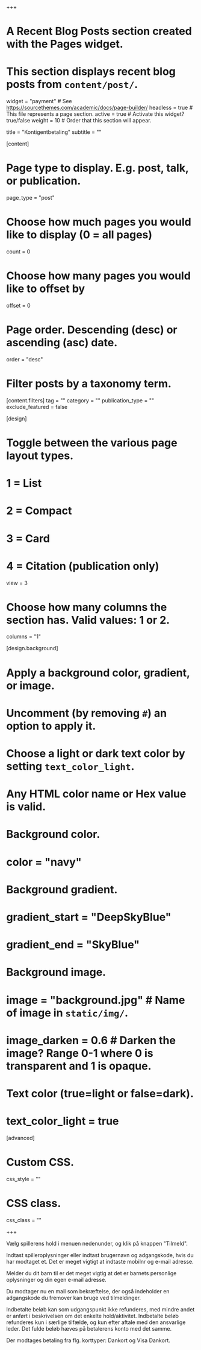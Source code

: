 +++
# A Recent Blog Posts section created with the Pages widget.
# This section displays recent blog posts from `content/post/`.

widget = "payment"  # See https://sourcethemes.com/academic/docs/page-builder/
headless = true  # This file represents a page section.
active = true  # Activate this widget? true/false
weight = 10  # Order that this section will appear.

title = "Kontigentbetaling"
subtitle = ""

[content]
  # Page type to display. E.g. post, talk, or publication.
  page_type = "post"
  
  # Choose how much pages you would like to display (0 = all pages)
  count = 0
  
  # Choose how many pages you would like to offset by
  offset = 0

  # Page order. Descending (desc) or ascending (asc) date.
  order = "desc"

  # Filter posts by a taxonomy term.
  [content.filters]
    tag = ""
    category = ""
    publication_type = ""
    exclude_featured = false
  
[design]
  # Toggle between the various page layout types.
  #   1 = List
  #   2 = Compact
  #   3 = Card
  #   4 = Citation (publication only)
  view = 3
  # Choose how many columns the section has. Valid values: 1 or 2.
  columns = "1"
  
[design.background]
  # Apply a background color, gradient, or image.
  #   Uncomment (by removing `#`) an option to apply it.
  #   Choose a light or dark text color by setting `text_color_light`.
  #   Any HTML color name or Hex value is valid.
  
  # Background color.
  # color = "navy"
  
  # Background gradient.
  # gradient_start = "DeepSkyBlue"
  # gradient_end = "SkyBlue"
  
  # Background image.
  # image = "background.jpg"  # Name of image in `static/img/`.
  # image_darken = 0.6  # Darken the image? Range 0-1 where 0 is transparent and 1 is opaque.

  # Text color (true=light or false=dark).
  # text_color_light = true  
  
[advanced]
 # Custom CSS. 
 css_style = ""
 
 # CSS class.
 css_class = ""

+++

Vælg spillerens hold i menuen nedenunder, og klik på knappen "Tilmeld".

Indtast spilleroplysninger eller indtast brugernavn og adgangskode, hvis du har modtaget et.
Det er meget vigtigt at indtaste mobilnr og e-mail adresse.

Melder du dit barn til er det meget vigtig at det er barnets personlige oplysninger og din egen e-mail adresse.

Du modtager nu en mail som bekræftelse, der også indeholder en adgangskode du fremover kan bruge ved tilmeldinger.

Indbetalte beløb kan som udgangspunkt ikke refunderes, med mindre andet er anført i beskrivelsen om det enkelte hold/aktivitet. Indbetalte beløb refunderes kun i særlige tilfælde, og kun efter aftale med den ansvarlige leder. Det fulde beløb hæves på betalerens konto med det samme.

Der modtages betaling fra flg. korttyper: Dankort og Visa Dankort.
